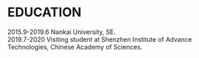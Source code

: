 # EDUCATION
2015.9-2019.6 Nankai University, SE.  
2019.7-2020 Visiting student at Shenzhen Institute of Advance Technologies, Chinese Academy of Sciences.
